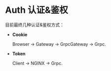 # Auth 认证&鉴权

目前最终几种认证&鉴权方式：

- **Cookie**

  Browser → Gateway → GrpcGateway → Grpc.

- **Token**

  Client → NGINX → Grpc.
